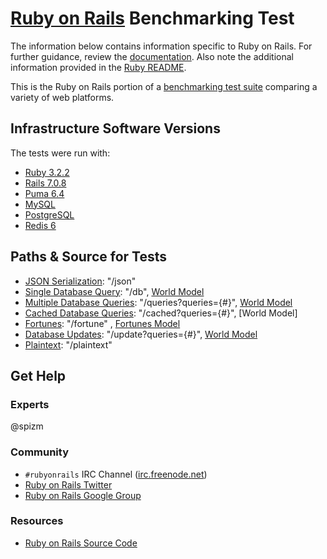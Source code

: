 # [Ruby on Rails](http://rubyonrails.org/) Benchmarking Test

The information below contains information specific to Ruby on Rails.
For further guidance, review the
[documentation](https://github.com/TechEmpower/FrameworkBenchmarks/wiki).
Also note the additional information provided in the [Ruby README](../).

This is the Ruby on Rails portion of a [benchmarking test suite](../../)
comparing a variety of web platforms.

## Infrastructure Software Versions

The tests were run with:

- [Ruby 3.2.2](http://www.ruby-lang.org/)
- [Rails 7.0.8](http://rubyonrails.org/)
- [Puma 6.4](http://puma.io/)
- [MySQL](https://dev.mysql.com/)
- [PostgreSQL](https://www.postgresql.org/)
- [Redis 6](https://redis.io)
## Paths & Source for Tests

- [JSON Serialization](app/controllers/hello_world_controller.rb): "/json"
- [Single Database Query](app/controllers/hello_world_controller.rb): "/db", [World Model](app/models/world.rb)
- [Multiple Database Queries](app/controllers/hello_world_controller.rb): "/queries?queries={#}", [World Model](app/models/world.rb)
- [Cached Database Queries](app/controllers/hello_world_controller.rb): "/cached?queries={#}", [World Model]
- [Fortunes](app/controllers/hello_world_controller.rb): "/fortune" , [Fortunes Model](app/models/fortune.rb)
- [Database Updates](app/controllers/hello_world_controller.rb): "/update?queries={#}", [World Model](app/models/world.rb)
- [Plaintext](app/controllers/hello_world_controller.rb): "/plaintext"

## Get Help

### Experts

@spizm

### Community

- `#rubyonrails` IRC Channel ([irc.freenode.net](http://freenode.net/))
- [Ruby on Rails Twitter](https://twitter.com/rails)
- [Ruby on Rails Google Group](https://groups.google.com/forum/#!forum/rubyonrails-talk)

### Resources

- [Ruby on Rails Source Code](https://github.com/rails/rails)
